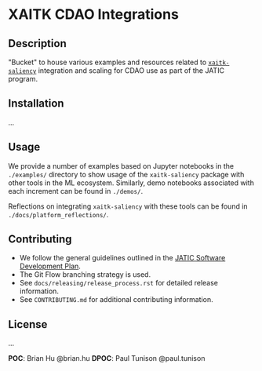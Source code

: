 # XAITK CDAO Integrations

## Description
"Bucket" to house various examples and resources related to
[`xaitk-saliency`](https://github.com/xaitk/xaitk-saliency)
integration and scaling for CDAO use as part of the JATIC program.

## Installation
...

## Usage
We provide a number of examples based on Jupyter notebooks in the
`./examples/` directory to show usage of the `xaitk-saliency`
package with other tools in the ML ecosystem. Similarly, demo
notebooks associated with each increment can be found in `./demos/`.

Reflections on integrating `xaitk-saliency` with these tools can be
found in `./docs/platform_reflections/`.

## Contributing

- We follow the general guidelines outlined in the
[JATIC Software Development Plan](https://gitlab.jatic.net/jatic/docs/sdp/-/blob/main/Branch,%20Merge,%20Release%20Strategy.md).
- The Git Flow branching strategy is used.
- See `docs/releasing/release_process.rst` for detailed release information.
- See `CONTRIBUTING.md` for additional contributing information.

## License
...

**POC**: Brian Hu @brian.hu
**DPOC**: Paul Tunison @paul.tunison
